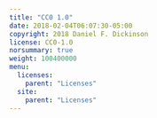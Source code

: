 ```yaml
---
title: "CC0 1.0"
date: 2018-02-04T06:07:30-05:00
copyright: 2018 Daniel F. Dickinson
license: CC0-1.0
norsummary: true
weight: 100400000
menu:
  licenses:
    parent: "Licenses"
  site:
    parent: "Licenses"
---
```

